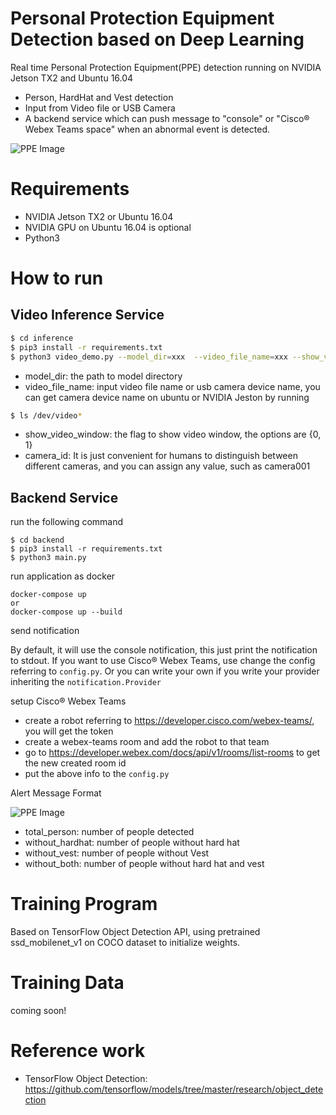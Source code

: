 # Personal Protection Equipment Detection based on Deep Learning

Real time Personal Protection Equipment(PPE) detection running on NVIDIA Jetson TX2 and Ubuntu 16.04

  - Person, HardHat and Vest detection
  - Input from Video file or USB Camera
  - A backend service which can push message to "console" or "Cisco® Webex Teams space" when an abnormal event is detected.

![PPE Image](data/ppe.jpg)

# Requirements
  - NVIDIA Jetson TX2 or Ubuntu 16.04
  - NVIDIA GPU on Ubuntu 16.04 is optional
  - Python3

# How to run

## Video Inference Service

```sh
$ cd inference
$ pip3 install -r requirements.txt
$ python3 video_demo.py --model_dir=xxx  --video_file_name=xxx --show_video_window=xxx --camera_id=xxx
```
* model_dir: the path to model directory
* video_file_name: input video file name or usb camera device name, you can get camera device name on ubuntu or NVIDIA Jeston by running
```sh
$ ls /dev/video* 
```
* show_video_window: the flag to show video window, the options are {0, 1}
* camera_id: It is just convenient for humans to distinguish between different cameras, and you can assign any value, such as camera001

## Backend Service
run the following command
```
$ cd backend
$ pip3 install -r requirements.txt
$ python3 main.py
```

run application as docker
```
docker-compose up
or
docker-compose up --build
```

send notification

By default, it will use the console notification, this just print the notification to stdout.
If you want to use Cisco® Webex Teams, use change the config referring to `config.py`.
Or you can write your own if you write your provider inheriting the `notification.Provider`

setup Cisco® Webex Teams

* create a robot referring to https://developer.cisco.com/webex-teams/, you will get the token
* create a webex-teams room and add the robot to that team
* go to https://developer.webex.com/docs/api/v1/rooms/list-rooms to get the new created room id
* put the above info to the `config.py`

Alert Message Format

![PPE Image](data/alert.jpg)

* total_person: number of people detected
* without_hardhat: number of people without hard hat
* without_vest: number of people without Vest
* without_both: number of people without hard hat and vest

# Training Program
Based on TensorFlow Object Detection API, using pretrained ssd_mobilenet_v1 on COCO dataset to initialize weights.

# Training Data
coming soon!

# Reference work
* TensorFlow Object Detection: https://github.com/tensorflow/models/tree/master/research/object_detection

